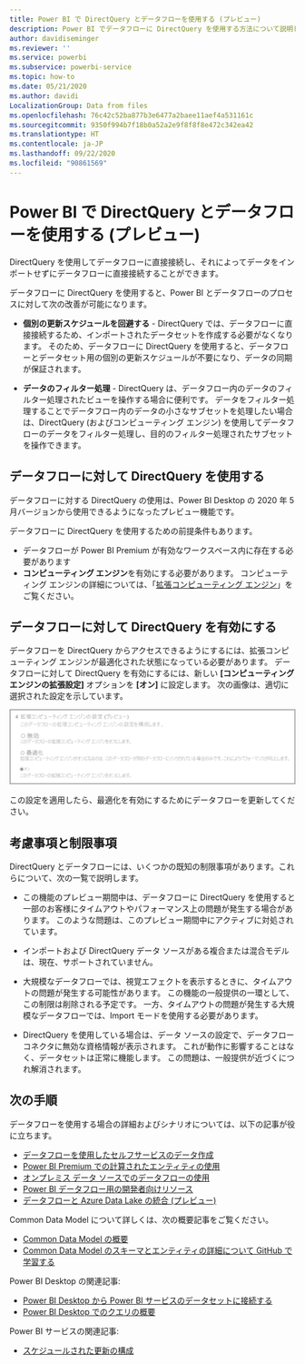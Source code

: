 ```yaml
---
title: Power BI で DirectQuery とデータフローを使用する (プレビュー)
description: Power BI でデータフローに DirectQuery を使用する方法について説明します
author: davidiseminger
ms.reviewer: ''
ms.service: powerbi
ms.subservice: powerbi-service
ms.topic: how-to
ms.date: 05/21/2020
ms.author: davidi
LocalizationGroup: Data from files
ms.openlocfilehash: 76c42c52ba877b3e6477a2baee11aef4a531161c
ms.sourcegitcommit: 9350f994b7f18b0a52a2e9f8f8f8e472c342ea42
ms.translationtype: HT
ms.contentlocale: ja-JP
ms.lasthandoff: 09/22/2020
ms.locfileid: "90861569"
---
```

# <a name="use-directquery-with-dataflows-in-power-bi-preview"></a>Power BI で DirectQuery とデータフローを使用する (プレビュー)

DirectQuery を使用してデータフローに直接接続し、それによってデータをインポートせずにデータフローに直接接続することができます。 

データフローに DirectQuery を使用すると、Power BI とデータフローのプロセスに対して次の改善が可能になります。

* **個別の更新スケジュールを回避する** - DirectQuery では、データフローに直接接続するため、インポートされたデータセットを作成する必要がなくなります。 そのため、データフローに DirectQuery を使用すると、データフローとデータセット用の個別の更新スケジュールが不要になり、データの同期が保証されます。

* **データのフィルター処理** - DirectQuery は、データフロー内のデータのフィルター処理されたビューを操作する場合に便利です。 データをフィルター処理することでデータフロー内のデータの小さなサブセットを処理したい場合は、DirectQuery (およびコンピューティング エンジン) を使用してデータフローのデータをフィルター処理し、目的のフィルター処理されたサブセットを操作できます。


## <a name="using-directquery-for-dataflows"></a>データフローに対して DirectQuery を使用する

データフローに対する DirectQuery の使用は、Power BI Desktop の 2020 年 5 月バージョンから使用できるようになったプレビュー機能です。 

データフローに DirectQuery を使用するための前提条件もあります。

* データフローが Power BI Premium が有効なワークスペース内に存在する必要があります
* **コンピューティング エンジン**を有効にする必要があります。 コンピューティング エンジンの詳細については、「[拡張コンピューティング エンジン](service-dataflows-enhanced-compute-engine.md)」をご覧ください。

## <a name="enable-directquery-for-dataflows"></a>データフローに対して DirectQuery を有効にする

データフローを DirectQuery からアクセスできるようにするには、拡張コンピューティング エンジンが最適化された状態になっている必要があります。 データフローに対して DirectQuery を有効にするには、新しい **[コンピューティング エンジンの拡張設定]** オプションを **[オン]** に設定します。 次の画像は、適切に選択された設定を示しています。

![データフローに対して強化されたコンピューティング エンジンを有効にする](media/service-dataflows-directquery/dataflows-directquery-01.png)

この設定を適用したら、最適化を有効にするためにデータフローを更新してください。 


## <a name="considerations-and-limitations"></a>考慮事項と制限事項

DirectQuery とデータフローには、いくつかの既知の制限事項があります。これらについて、次の一覧で説明します。

* この機能のプレビュー期間中は、データフローに DirectQuery を使用すると一部のお客様にタイムアウトやパフォーマンス上の問題が発生する場合があります。 このような問題は、このプレビュー期間中にアクティブに対処されています。

* インポートおよび DirectQuery データ ソースがある複合または混合モデルは、現在、サポートされていません。

* 大規模なデータフローでは、視覚エフェクトを表示するときに、タイムアウトの問題が発生する可能性があります。 この機能の一般提供の一環として、この制限は削除される予定です。 一方、タイムアウトの問題が発生する大規模なデータフローでは、Import モードを使用する必要があります。

* DirectQuery を使用している場合は、データ ソースの設定で、データフロー コネクタに無効な資格情報が表示されます。 これが動作に影響することはなく、データセットは正常に機能します。 この問題は、一般提供が近づくにつれ解消されます。



## <a name="next-steps"></a>次の手順

データフローを使用する場合の詳細およびシナリオについては、以下の記事が役に立ちます。

* [データフローを使用したセルフサービスのデータ作成](service-dataflows-overview.md)
* [Power BI Premium での計算されたエンティティの使用](service-dataflows-computed-entities-premium.md)
* [オンプレミス データ ソースでのデータフローの使用](service-dataflows-on-premises-gateways.md)
* [Power BI データフロー用の開発者向けリソース](service-dataflows-developer-resources.md)
* [データフローと Azure Data Lake の統合 (プレビュー)](service-dataflows-azure-data-lake-integration.md)

Common Data Model について詳しくは、次の概要記事をご覧ください。
* [Common Data Model の概要](/powerapps/common-data-model/overview)
* [Common Data Model のスキーマとエンティティの詳細について GitHub で学習する](https://github.com/Microsoft/CDM)

Power BI Desktop の関連記事:

* [Power BI Desktop から Power BI サービスのデータセットに接続する](../connect-data/desktop-report-lifecycle-datasets.md)
* [Power BI Desktop でのクエリの概要](desktop-query-overview.md)

Power BI サービスの関連記事:
* [スケジュールされた更新の構成](../connect-data/refresh-scheduled-refresh.md)
